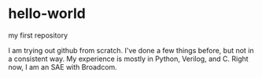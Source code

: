 # hello-world
my first repository

I am trying out github from scratch. I've done a few things before, but not in a consistent way. My experience is mostly in Python, Verilog, and C. Right now, I am an SAE with Broadcom.
